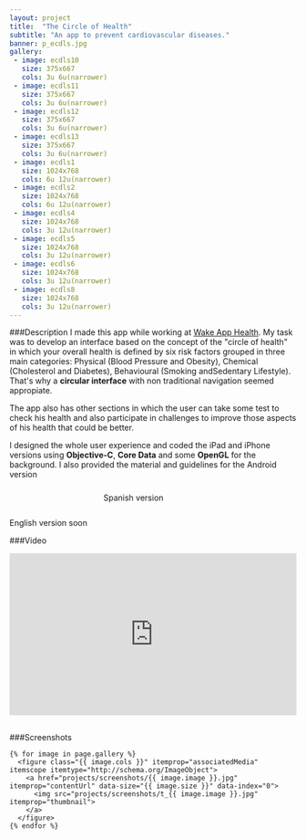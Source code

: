 ```yaml
---
layout: project
title:  "The Circle of Health"
subtitle: "An app to prevent cardiovascular diseases."
banner: p_ecdls.jpg
gallery:
 - image: ecdls10
   size: 375x667
   cols: 3u 6u(narrower)
 - image: ecdls11
   size: 375x667
   cols: 3u 6u(narrower)   
 - image: ecdls12
   size: 375x667
   cols: 3u 6u(narrower)      
 - image: ecdls13
   size: 375x667
   cols: 3u 6u(narrower)
 - image: ecdls1
   size: 1024x768
   cols: 6u 12u(narrower)   
 - image: ecdls2
   size: 1024x768
   cols: 6u 12u(narrower)
 - image: ecdls4
   size: 1024x768
   cols: 3u 12u(narrower)    
 - image: ecdls5
   size: 1024x768
   cols: 3u 12u(narrower)    
 - image: ecdls6
   size: 1024x768
   cols: 3u 12u(narrower)    
 - image: ecdls8
   size: 1024x768
   cols: 3u 12u(narrower)    
---
```

###Description
I made this app while working at [Wake App Health](http://www.wakeapphealth.com). My task was to develop an interface based on the concept of the "circle of health" in which your overall health is defined by six risk factors grouped in three main categories: Physical (Blood Pressure and Obesity), Chemical (Cholesterol and Diabetes), Behavioural (Smoking andSedentary Lifestyle). That's why a **circular interface** with non traditional navigation seemed appropiate.

The app also has other sections in which the user can take some test to check his health and also participate in challenges to improve those aspects of his health that could be better.

I designed the whole user experience and coded the iPad and iPhone versions using **Objective-C**, **Core Data** and some **OpenGL** for the background. I also provided the material and guidelines for the Android version

<a href="https://geo.itunes.apple.com/es/app/el-circulo-de-la-salud/id919441945?mt=8&uo=6" target="itunes_store" style="vertical-align:middle;display:inline-block;overflow:hidden;background:url(http://linkmaker.itunes.apple.com/images/badges/en-us/badge_appstore-lrg.png) no-repeat;width:165px;height:40px;@media only screen{background-image:url(http://linkmaker.itunes.apple.com/images/badges/en-us/badge_appstore-lrg.svg);}"></a>Spanish version

English version soon

###Video
<style>.embed-container { position: relative; padding-bottom: 56.25%; height: 0; overflow: hidden; max-width: 100%; margin-bottom: 30px;} .embed-container iframe, .embed-container object, .embed-container embed { position: absolute; top: 0; left: 0; width: 100%; height: 100%; }</style><div class='embed-container'><iframe src='https://player.vimeo.com/video/115170543' frameborder='0' webkitAllowFullScreen mozallowfullscreen allowFullScreen></iframe></div>

###Screenshots
<div class="my-gallery" itemscope itemtype="http://schema.org/ImageGallery">
  <div class="picture row" itemscope itemtype="http://schema.org/ImageGallery">
                  
    {% for image in page.gallery %}
      <figure class="{{ image.cols }}" itemprop="associatedMedia" itemscope itemtype="http://schema.org/ImageObject">
        <a href="projects/screenshots/{{ image.image }}.jpg" itemprop="contentUrl" data-size="{{ image.size }}" data-index="0">
          <img src="projects/screenshots/t_{{ image.image }}.jpg" itemprop="thumbnail">
        </a>
      </figure>
    {% endfor %}

  </div>
</div>